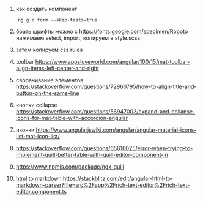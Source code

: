 1. как создать компонент

```
    ng g c form --skip-tests=true

```

2. брать шрифты можно с https://fonts.google.com/specimen/Roboto нажимаем select, import, копируем в style.scss
3. затем копируем css rules

4. toolbar
   https://www.appsloveworld.com/angular/100/15/mat-toolbar-align-items-left-center-and-right

5. сворачивание элементов
   https://stackoverflow.com/questions/72960795/how-to-align-title-and-button-on-the-same-line

6. кнопки collapse
   https://stackoverflow.com/questions/56947003/expand-and-collapse-icons-for-mat-table-with-accordion-angular

7. иконки
   https://www.angularjswiki.com/angular/angular-material-icons-list-mat-icon-list/

8. https://stackoverflow.com/questions/65616025/error-when-trying-to-implement-quill-better-table-with-quill-editor-component-in

9. https://www.npmjs.com/package/ngx-quill

10. html to markdown
    https://stackblitz.com/edit/angular-html-to-markdown-parser?file=src%2Fapp%2Frich-text-editor%2Frich-text-editor.component.ts
